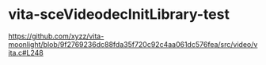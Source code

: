 # vita-sceVideodecInitLibrary-test
https://github.com/xyzz/vita-moonlight/blob/9f2769236dc88fda35f720c92c4aa061dc576fea/src/video/vita.c#L248
